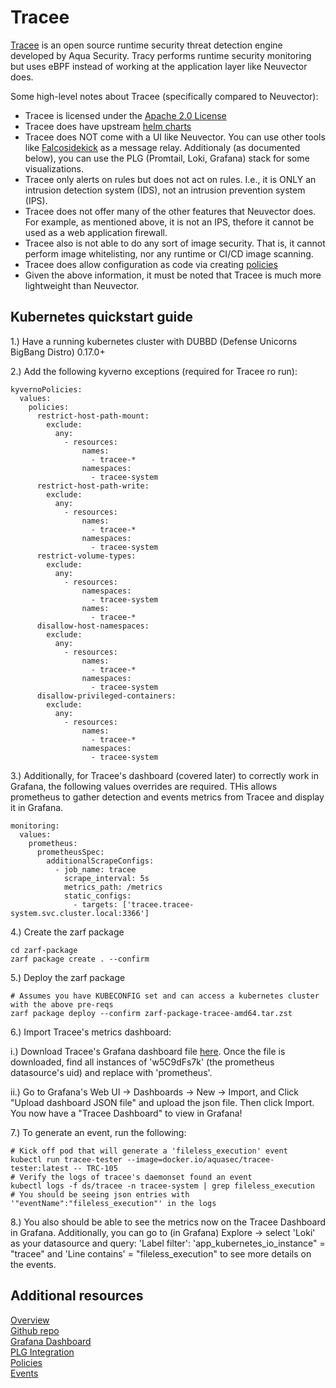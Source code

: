 # Tracee

[Tracee](https://www.aquasec.com/products/tracee/) is an open source runtime security threat detection engine developed by Aqua Security. Tracy performs runtime security monitoring but uses eBPF instead of working at the application layer like Neuvector does.

Some high-level notes about Tracee (specifically compared to Neuvector):

- Tracee is licensed under the [Apache 2.0 License](https://github.com/aquasecurity/tracee/blob/main/LICENSE)
- Tracee does have upstream [helm charts](https://github.com/aquasecurity/tracee/tree/main/deploy/helm/tracee)
- Tracee does NOT come with a UI like Neuvector. You can use other tools like [Falcosidekick]( https://github.com/falcosecurity/falcosidekick) as a message relay. Additionaly (as documented below), you can use the PLG (Promtail, Loki, Grafana) stack for some visualizations.
- Tracee only alerts on rules but does not act on rules. I.e., it is ONLY an intrusion detection system (IDS), not an intrusion prevention system (IPS).
- Tracee does not offer many of the other features that Neuvector does. For example, as mentioned above, it is not an IPS, thefore it cannot be used as a web application firewall.
- Tracee also is not able to do any sort of image security. That is, it cannot perform image whitelisting, nor any runtime or CI/CD image scanning.
- Tracee does allow configuration as code via creating [policies](https://aquasecurity.github.io/tracee/v0.19/docs/policies/) 
- Given the above information, it must be noted that Tracee is much more lightweight than Neuvector.

## Kubernetes quickstart guide

1.) Have a running kubernetes cluster with DUBBD (Defense Unicorns BigBang Distro) 0.17.0+

2.) Add the following kyverno exceptions (required for Tracee ro run):

```
kyvernoPolicies:
  values:
    policies:
      restrict-host-path-mount:
        exclude:
          any:
            - resources:
                names:
                  - tracee-*
                namespaces:
                  - tracee-system
      restrict-host-path-write:
        exclude:
          any:
            - resources:
                names:
                  - tracee-*
                namespaces:
                  - tracee-system
      restrict-volume-types:
        exclude:
          any:
            - resources:
                namespaces:
                  - tracee-system
                names:
                  - tracee-*
      disallow-host-namespaces:
        exclude:
          any:
            - resources:
                names:
                  - tracee-*
                namespaces:
                  - tracee-system
      disallow-privileged-containers:
        exclude:
          any:
            - resources:
                names:
                  - tracee-*
                namespaces:
                  - tracee-system
```

3.) Additionally, for Tracee's dashboard (covered later) to correctly work in Grafana, the following values overrides are required. THis allows prometheus to gather detection and events metrics from Tracee and display it in Grafana.

```
monitoring:
  values:
    prometheus:
      prometheusSpec:
        additionalScrapeConfigs:
          - job_name: tracee
            scrape_interval: 5s
            metrics_path: /metrics
            static_configs:
              - targets: ['tracee.tracee-system.svc.cluster.local:3366']
```

4.) Create the zarf package
```
cd zarf-package
zarf package create . --confirm 
```

5.) Deploy the zarf package

```
# Assumes you have KUBECONFIG set and can access a kubernetes cluster with the above pre-reqs
zarf package deploy --confirm zarf-package-tracee-amd64.tar.zst 
```

6.) Import Tracee's metrics dashboard:

  i.) Download Tracee's Grafana dashboard file [here](https://github.com/aquasecurity/tracee/blob/main/deploy/grafana/tracee.json). Once the file is downloaded, find all instances of 'w5C9dFs7k' (the prometheus datasource's uid) and replace with 'prometheus'.

  ii.) Go to Grafana's Web UI -> Dashboards -> New -> Import, and Click "Upload dashboard JSON file" and upload the json file. Then click Import. You now have a "Tracee Dashboard" to view in Grafana!


7.) To generate an event, run the following:

```
# Kick off pod that will generate a 'fileless_execution' event
kubectl run tracee-tester --image=docker.io/aquasec/tracee-tester:latest -- TRC-105
# Verify the logs of tracee's daemonset found an event
kubectl logs -f ds/tracee -n tracee-system | grep fileless_execution 
# You should be seeing json entries with '"eventName":"fileless_execution"' in the logs
```

8.) You also should be able to see the metrics now on the Tracee Dashboard in Grafana. Additionally, you can go to (in Grafana) Explore -> select 'Loki' as your datasource and query:
'Label filter': 'app_kubernetes_io_instance" = "tracee" and 'Line contains' = "fileless_execution" to see more details on the events.

## Additional resources

[Overview](https://aquasecurity.github.io/tracee/v0.19/) \
[Github repo](https://github.com/aquasecurity/tracee) \
[Grafana Dashboard](https://aquasecurity.github.io/tracee/latest/tutorials/deploy-grafana-dashboard/) \
[PLG Integration](https://aquasecurity.github.io/tracee/latest/tutorials/promtail/) \
[Policies](https://aquasecurity.github.io/tracee/v0.19/docs/policies/) \
[Events](https://aquasecurity.github.io/tracee/v0.19/docs/events/)
